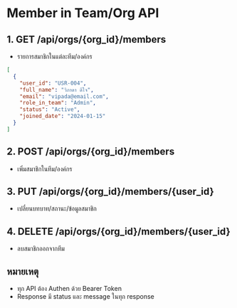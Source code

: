 # Member in Team/Org API

## 1. GET /api/orgs/{org_id}/members
- รายการสมาชิกในแต่ละทีม/องค์กร
```json
[
  {
    "user_id": "USR-004",
    "full_name": "วิภาดา ดีใจ",
    "email": "vipada@email.com",
    "role_in_team": "Admin",
    "status": "Active",
    "joined_date": "2024-01-15"
  }
]
```

## 2. POST /api/orgs/{org_id}/members
- เพิ่มสมาชิกในทีม/องค์กร

## 3. PUT /api/orgs/{org_id}/members/{user_id}
- เปลี่ยนบทบาท/สถานะ/ข้อมูลสมาชิก

## 4. DELETE /api/orgs/{org_id}/members/{user_id}
- ลบสมาชิกออกจากทีม

## หมายเหตุ
- ทุก API ต้อง Authen ด้วย Bearer Token
- Response มี status และ message ในทุก response